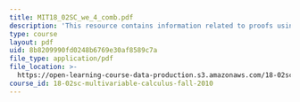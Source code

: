 ```yaml
---
title: MIT18_02SC_we_4_comb.pdf
description: 'This resource contains information related to proofs using vectors. '
type: course
layout: pdf
uid: 8b8209990fd0248b6769e30af8589c7a
file_type: application/pdf
file_location: >-
  https://open-learning-course-data-production.s3.amazonaws.com/18-02sc-multivariable-calculus-fall-2010/8b8209990fd0248b6769e30af8589c7a_MIT18_02SC_we_4_comb.pdf
course_id: 18-02sc-multivariable-calculus-fall-2010
---
```

